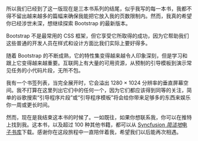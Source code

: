 所以我们已经到了这一版现在是三本书系列的结尾，似乎我写的每一本书，我都不得不留出越来越多的篇幅来确保我能把它放入我的页数限制内。然而，我真的希望你已经涉世未深，想继续探索 Bootstrap 的最新版本。

Bootstrap 不是最常用的 CSS 框架，但它享受它所取得的成功，因为它帮助我们这些普通的开发人员在样式和设计方面比我们实际上要好得多。

随着 Bootstrap 的不断成熟，它的特性集变得越来越令人印象深刻，但是学习和跟上它变得越来越重要。互联网上有大量的可用资源，从预制的引导模板到演示常见任务的小代码片段，无所不包。

我有一个书签列表，当完全展开时，它会溢出 1280 × 1024 分辨率的垂直屏幕空间。我不打算在这里列出它们中的任何一个，因为它们都应该得到同等的关注，简单的谷歌搜索“引导程序片段”或“引导程序模板”将会给你带来足够多的东西来娱乐你一周或更长时间。

然而，现在是我结束这本书的时候了。一如既往，如果你想联系我，你可以在推特上找到我。这本书，以及超过 100 种其他书籍，都可以从 [Syncfusion *简洁地*电子书库](https://www.syncfusion.com/ebooks)下载。感谢你在这段旅程中一直陪伴着我，希望我们以后能再次相遇。